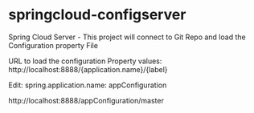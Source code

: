 # springcloud-configserver

Spring Cloud Server - This project will connect to Git Repo and load the Configuration property File

URL to load the configuration Property values: http://localhost:8888/{application.name}/{label}

Edit: spring.application.name: appConfiguration

http://localhost:8888/appConfiguration/master
